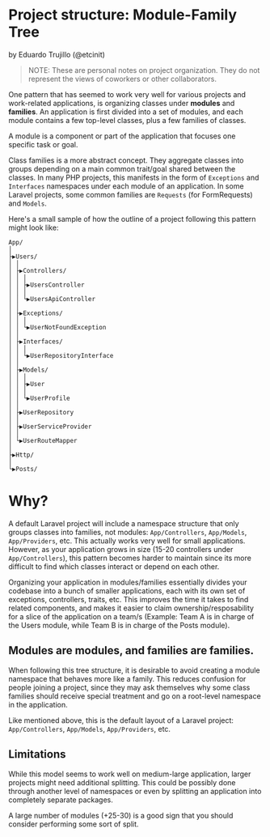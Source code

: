 # Project structure: Module-Family Tree
by Eduardo Trujillo (@etcinit)

> NOTE: These are personal notes on project organization. They do not represent
the views of coworkers or other collaborators.

One pattern that has seemed to work very well for various projects and
work-related applications, is organizing classes under **modules** and
**families**. An application is first divided into a set of modules, and each
module contains a few top-level classes, plus a few families of classes.

A module is a component or part of the application that focuses one specific
task or goal.

Class families is a more abstract concept. They aggregate classes into groups
depending on a main common trait/goal shared between the classes. In many PHP
projects, this manifests in the form of `Exceptions` and `Interfaces`
namespaces under each module of an application. In some Laravel projects, some
common families are `Requests` (for FormRequests) and `Models`.

Here's a small sample of how the outline of a project following this pattern
might look like:
```
App/                        
│                           
├▶Users/                    
│ │                         
│ ├▶Controllers/            
│ │ │                       
│ │ ├▶UsersController       
│ │ │                       
│ │ └▶UsersApiController    
│ │                         
│ ├▶Exceptions/             
│ │ │                       
│ │ └▶UserNotFoundException
│ │                         
│ ├▶Interfaces/             
│ │ │                       
│ │ └▶UserRepositoryInterface
│ │                         
│ ├▶Models/                 
│ │ │                       
│ │ ├▶User                  
│ │ │                       
│ │ └▶UserProfile           
│ │                         
│ ├▶UserRepository          
│ │                         
│ ├▶UserServiceProvider     
│ │                         
│ └▶UserRouteMapper         
│                           
├▶Http/                     
│                           
└▶Posts/                    
```
# Why?

A default Laravel project will include a namespace structure that only groups
classes into families, not modules: `App/Controllers`, `App/Models`,
`App/Providers`, etc. This actually works very well for small applications.
However, as your application grows in size (15-20 controllers under
`App/Controllers`), this pattern becomes harder to maintain since its more
difficult to find which classes interact or depend on each other.

Organizing your application in modules/families essentially divides your
codebase into a bunch of smaller applications, each with its own set of
exceptions, controllers, traits, etc. This improves the time it takes to find
related components, and makes it easier to claim ownership/resposability for a
slice of the application on a team/s (Example: Team A is in charge of the
Users module, while Team B is in charge of the Posts module).

## Modules are modules, and families are families.

When following this tree structure, it is desirable to avoid creating a
module namespace that behaves more like a family. This reduces confusion for
people joining a project, since they may ask themselves why some class families
should receive special treatment and go on a root-level namespace in the
application.

Like mentioned above, this is the default layout of a Laravel project:
`App/Controllers`, `App/Models`, `App/Providers`, etc.

## Limitations

While this model seems to work well on medium-large application, larger
projects might need additional splitting. This could be possibly done through
another level of namespaces or even by splitting an application into completely
separate packages.

A large number of modules (+25-30) is a good sign that you should consider
performing some sort of split.
